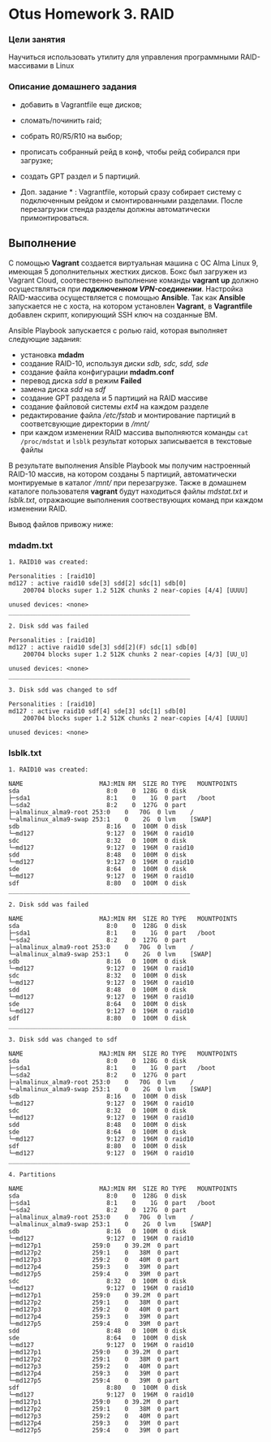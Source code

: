# Otus Homework 3. RAID

### Цели занятия
Научиться использовать утилиту для управления программными RAID-массивами в Linux 
### Описание домашнего задания
- добавить в Vagrantfile еще дисков;
- сломать/починить raid;
- собрать R0/R5/R10 на выбор;
- прописать собранный рейд в конф, чтобы рейд собирался при загрузке;
- создать GPT раздел и 5 партиций.

- Доп. задание * : Vagrantfile, который сразу собирает систему с подключенным рейдом и смонтированными разделами. После перезагрузки стенда разделы должны автоматически примонтироваться.

## Выполнение
С помощью **Vagrant**  создается виртуальная машина с ОС Alma Linux 9, имеющая 5 дополнительных жестких дисков. Бокс был загружен из Vagrant Cloud, соотвественно выполнение команды **vagrant up** должно осуществляться при ***подключенном VPN-соединении***.
Настройка RAID-массива осуществляется с помощью **Ansible**. Так как **Ansible** запускается не с хоста, на котором установлен **Vagrant**, в **Vagrantfile** добавлен скрипт, копирующий SSH ключ на созданные ВМ.

Ansible Playbook запускается с ролью raid, которая выполняет следующие задания:
- установка **mdadm**
- создание RAID-10, используя диски *sdb, sdc, sdd, sde*
- создание файла конфигурации **mdadm.conf**
- перевод диска *sdd* в режим **Failed**
- замена диска *sdd* на *sdf*
- создание GPT раздела и 5 партиций на RAID массиве
- создание файловой системы *ext4* на каждом разделе
- редактирование файла */etc/fstab* и монтирование партиций в соответсвующие директории в */mnt/*
- при каждом изменении RAID массива выполняются команды `cat /proc/mdstat` и `lsblk` результат которых записывается в текстовые файлы

В результате выполнения Ansible Playbook мы получим настроенный RAID-10 массив, на котором созданы 5 партиций, автоматически монтируемые в каталог */mnt/* при перезагрузке.
Также в домашнем каталоге пользователя **vagrant** будут находиться файлы *mdstat.txt* и *lsblk.txt*, отражающие выполнения соотвествующих команд при каждом изменении RAID.

Вывод файлов привожу ниже: 

### mdadm.txt

    1. RAID10 was created:

    Personalities : [raid10]
    md127 : active raid10 sde[3] sdd[2] sdc[1] sdb[0]
        200704 blocks super 1.2 512K chunks 2 near-copies [4/4] [UUUU]

    unused devices: <none>
    __________________________________________________

    2. Disk sdd was failed

    Personalities : [raid10]
    md127 : active raid10 sde[3] sdd[2](F) sdc[1] sdb[0]
        200704 blocks super 1.2 512K chunks 2 near-copies [4/3] [UU_U]

    unused devices: <none>
    __________________________________________________

    3. Disk sdd was changed to sdf

    Personalities : [raid10]
    md127 : active raid10 sdf[4] sde[3] sdc[1] sdb[0]
        200704 blocks super 1.2 512K chunks 2 near-copies [4/4] [UUUU]

    unused devices: <none>


### lsblk.txt

    1. RAID10 was created:

    NAME                     MAJ:MIN RM  SIZE RO TYPE   MOUNTPOINTS
    sda                        8:0    0  128G  0 disk
    ├─sda1                     8:1    0    1G  0 part   /boot
    └─sda2                     8:2    0  127G  0 part
    ├─almalinux_alma9-root 253:0    0   70G  0 lvm    /
    └─almalinux_alma9-swap 253:1    0    2G  0 lvm    [SWAP]
    sdb                        8:16   0  100M  0 disk
    └─md127                    9:127  0  196M  0 raid10
    sdc                        8:32   0  100M  0 disk
    └─md127                    9:127  0  196M  0 raid10
    sdd                        8:48   0  100M  0 disk
    └─md127                    9:127  0  196M  0 raid10
    sde                        8:64   0  100M  0 disk
    └─md127                    9:127  0  196M  0 raid10
    sdf                        8:80   0  100M  0 disk
    __________________________________________________

    2. Disk sdd was failed

    NAME                     MAJ:MIN RM  SIZE RO TYPE   MOUNTPOINTS
    sda                        8:0    0  128G  0 disk
    ├─sda1                     8:1    0    1G  0 part   /boot
    └─sda2                     8:2    0  127G  0 part
    ├─almalinux_alma9-root 253:0    0   70G  0 lvm    /
    └─almalinux_alma9-swap 253:1    0    2G  0 lvm    [SWAP]
    sdb                        8:16   0  100M  0 disk
    └─md127                    9:127  0  196M  0 raid10
    sdc                        8:32   0  100M  0 disk
    └─md127                    9:127  0  196M  0 raid10
    sdd                        8:48   0  100M  0 disk
    └─md127                    9:127  0  196M  0 raid10
    sde                        8:64   0  100M  0 disk
    └─md127                    9:127  0  196M  0 raid10
    sdf                        8:80   0  100M  0 disk
    __________________________________________________

    3. Disk sdd was changed to sdf

    NAME                     MAJ:MIN RM  SIZE RO TYPE   MOUNTPOINTS
    sda                        8:0    0  128G  0 disk
    ├─sda1                     8:1    0    1G  0 part   /boot
    └─sda2                     8:2    0  127G  0 part
    ├─almalinux_alma9-root 253:0    0   70G  0 lvm    /
    └─almalinux_alma9-swap 253:1    0    2G  0 lvm    [SWAP]
    sdb                        8:16   0  100M  0 disk
    └─md127                    9:127  0  196M  0 raid10
    sdc                        8:32   0  100M  0 disk
    └─md127                    9:127  0  196M  0 raid10
    sdd                        8:48   0  100M  0 disk
    sde                        8:64   0  100M  0 disk
    └─md127                    9:127  0  196M  0 raid10
    sdf                        8:80   0  100M  0 disk
    └─md127                    9:127  0  196M  0 raid10
    __________________________________________________

    4. Partitions

    NAME                     MAJ:MIN RM  SIZE RO TYPE   MOUNTPOINTS
    sda                        8:0    0  128G  0 disk
    ├─sda1                     8:1    0    1G  0 part   /boot
    └─sda2                     8:2    0  127G  0 part
    ├─almalinux_alma9-root 253:0    0   70G  0 lvm    /
    └─almalinux_alma9-swap 253:1    0    2G  0 lvm    [SWAP]
    sdb                        8:16   0  100M  0 disk
    └─md127                    9:127  0  196M  0 raid10
    ├─md127p1              259:0    0 39.2M  0 part
    ├─md127p2              259:1    0   38M  0 part
    ├─md127p3              259:2    0   40M  0 part
    ├─md127p4              259:3    0   39M  0 part
    └─md127p5              259:4    0   39M  0 part
    sdc                        8:32   0  100M  0 disk
    └─md127                    9:127  0  196M  0 raid10
    ├─md127p1              259:0    0 39.2M  0 part
    ├─md127p2              259:1    0   38M  0 part
    ├─md127p3              259:2    0   40M  0 part
    ├─md127p4              259:3    0   39M  0 part
    └─md127p5              259:4    0   39M  0 part
    sdd                        8:48   0  100M  0 disk
    sde                        8:64   0  100M  0 disk
    └─md127                    9:127  0  196M  0 raid10
    ├─md127p1              259:0    0 39.2M  0 part
    ├─md127p2              259:1    0   38M  0 part
    ├─md127p3              259:2    0   40M  0 part
    ├─md127p4              259:3    0   39M  0 part
    └─md127p5              259:4    0   39M  0 part
    sdf                        8:80   0  100M  0 disk
    └─md127                    9:127  0  196M  0 raid10
    ├─md127p1              259:0    0 39.2M  0 part
    ├─md127p2              259:1    0   38M  0 part
    ├─md127p3              259:2    0   40M  0 part
    ├─md127p4              259:3    0   39M  0 part
    └─md127p5              259:4    0   39M  0 part

